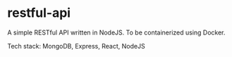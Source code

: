# restful-api

A simple RESTful API written in NodeJS. To be containerized using Docker.

Tech stack: MongoDB, Express, React, NodeJS
